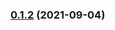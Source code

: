 
### [0.1.2](https://github.com/readybuilderone/serverless-airflow/compare/v0.1.1...v0.1.2) (2021-09-04)
